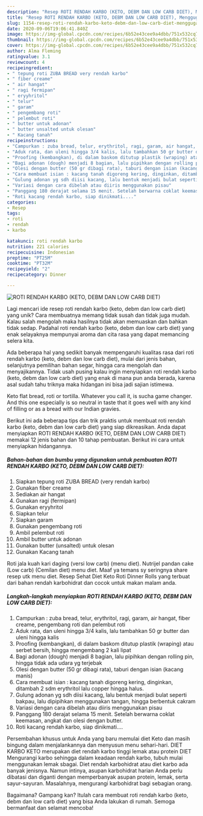 ```yaml
---
description: "Resep ROTI RENDAH KARBO (KETO, DEBM DAN LOW CARB DIET), Menggugah Selera"
title: "Resep ROTI RENDAH KARBO (KETO, DEBM DAN LOW CARB DIET), Menggugah Selera"
slug: 1154-resep-roti-rendah-karbo-keto-debm-dan-low-carb-diet-menggugah-selera
date: 2020-09-06T19:06:41.840Z
image: https://img-global.cpcdn.com/recipes/6b52e43cee9a4dbb/751x532cq70/roti-rendah-karbo-keto-debm-dan-low-carb-diet-foto-resep-utama.jpg
thumbnail: https://img-global.cpcdn.com/recipes/6b52e43cee9a4dbb/751x532cq70/roti-rendah-karbo-keto-debm-dan-low-carb-diet-foto-resep-utama.jpg
cover: https://img-global.cpcdn.com/recipes/6b52e43cee9a4dbb/751x532cq70/roti-rendah-karbo-keto-debm-dan-low-carb-diet-foto-resep-utama.jpg
author: Alma Fleming
ratingvalue: 3.1
reviewcount: 4
recipeingredient:
- " tepung roti ZUBA BREAD very rendah karbo"
- " fiber creame"
- " air hangat"
- " ragi fermipan"
- " eryyhritol"
- " telur"
- " garam"
- " pengembang roti"
- " pelembut roti"
- " butter untuk adonan"
- " butter unsalted untuk olesan"
- " Kacang tanah"
recipeinstructions:
- "Campurkan : zuba bread, telur, erythritol, ragi, garam, air hangat, fiber creame, pengembang roti dan pelembut roti"
- "Aduk rata, dan uleni hingga 3/4 kalis, lalu tambahkan 50 gr butter dan uleni hingga kalis"
- "Proofing (kembangkan), di dalam baskom ditutup plastik (wraping) atau serbet bersih, hingga mengembang 2 kali lipat"
- "Bagi adonan (dough) menjadi 8 bagian, lalu pipihkan dengan rolling pin, hingga tidak ada udara yg terjebak"
- "Olesi dengan butter (50 gr dibagi rata), taburi dengan isian (kacang manis)"
- "Cara membuat isian : kacang tanah digoreng kering, dinginkan, ditambah 2 sdm erythritol lalu copper hingga halus."
- "Gulung adonan yg sdh diisi kacang, lalu bentuk menjadi bulat seperti bakpau, lalu dipipihkan menggunakan tangan, hingga berbentuk cakram"
- "Variasi dengan cara dibelah atau diiris menggunakan pisau"
- "Panggang 180 derajat selama 15 menit. Setelah berwarna coklat keemasan, angkat dan olesi dengan butter."
- "Roti kacang rendah karbo, siap dinikmati...."
categories:
- Resep
tags:
- roti
- rendah
- karbo

katakunci: roti rendah karbo 
nutrition: 221 calories
recipecuisine: Indonesian
preptime: "PT25M"
cooktime: "PT32M"
recipeyield: "2"
recipecategory: Dinner

---
```



![ROTI RENDAH KARBO (KETO, DEBM DAN LOW CARB DIET)](https://img-global.cpcdn.com/recipes/6b52e43cee9a4dbb/751x532cq70/roti-rendah-karbo-keto-debm-dan-low-carb-diet-foto-resep-utama.jpg)

Lagi mencari ide resep roti rendah karbo (keto, debm dan low carb diet) yang unik? Cara membuatnya memang tidak susah dan tidak juga mudah. Kalau salah mengolah maka hasilnya tidak akan memuaskan dan bahkan tidak sedap. Padahal roti rendah karbo (keto, debm dan low carb diet) yang enak selayaknya mempunyai aroma dan cita rasa yang dapat memancing selera kita.

Ada beberapa hal yang sedikit banyak mempengaruhi kualitas rasa dari roti rendah karbo (keto, debm dan low carb diet), mulai dari jenis bahan, selanjutnya pemilihan bahan segar, hingga cara mengolah dan menyajikannya. Tidak usah pusing kalau ingin menyiapkan roti rendah karbo (keto, debm dan low carb diet) yang enak di mana pun anda berada, karena asal sudah tahu triknya maka hidangan ini bisa jadi sajian istimewa.

Keto flat bread, roti or tortilla. Whatever you call it, is sucha game changer. And this one especially is so neutral in taste that it goes well with any kind of filling or as a bread with our Indian gravies.


Berikut ini ada beberapa tips dan trik praktis untuk membuat roti rendah karbo (keto, debm dan low carb diet) yang siap dikreasikan. Anda dapat menyiapkan ROTI RENDAH KARBO (KETO, DEBM DAN LOW CARB DIET) memakai 12 jenis bahan dan 10 tahap pembuatan. Berikut ini cara untuk menyiapkan hidangannya.

<!--inarticleads1-->

##### Bahan-bahan dan bumbu yang digunakan untuk pembuatan ROTI RENDAH KARBO (KETO, DEBM DAN LOW CARB DIET):

1. Siapkan  tepung roti ZUBA BREAD (very rendah karbo)
1. Gunakan  fiber creame
1. Sediakan  air hangat
1. Gunakan  ragi (fermipan)
1. Gunakan  eryyhritol
1. Siapkan  telur
1. Siapkan  garam
1. Gunakan  pengembang roti
1. Ambil  pelembut roti
1. Ambil  butter untuk adonan
1. Gunakan  butter (unsalted) untuk olesan
1. Gunakan  Kacang tanah


Roti jala kuah kari daging (versi low carb) (menu diet). Nutrijel pandan cake (Low carb) (Cemilan diet) menu diet. Maaf ya temans sy seringnya share resep utk menu diet. Resep Sehat Diet Keto Roti Dinner Rolls yang terbuat dari bahan rendah karbohidrat dan cocok untuk makan malam anda. 

<!--inarticleads2-->

##### Langkah-langkah menyiapkan ROTI RENDAH KARBO (KETO, DEBM DAN LOW CARB DIET):

1. Campurkan : zuba bread, telur, erythritol, ragi, garam, air hangat, fiber creame, pengembang roti dan pelembut roti
1. Aduk rata, dan uleni hingga 3/4 kalis, lalu tambahkan 50 gr butter dan uleni hingga kalis
1. Proofing (kembangkan), di dalam baskom ditutup plastik (wraping) atau serbet bersih, hingga mengembang 2 kali lipat
1. Bagi adonan (dough) menjadi 8 bagian, lalu pipihkan dengan rolling pin, hingga tidak ada udara yg terjebak
1. Olesi dengan butter (50 gr dibagi rata), taburi dengan isian (kacang manis)
1. Cara membuat isian : kacang tanah digoreng kering, dinginkan, ditambah 2 sdm erythritol lalu copper hingga halus.
1. Gulung adonan yg sdh diisi kacang, lalu bentuk menjadi bulat seperti bakpau, lalu dipipihkan menggunakan tangan, hingga berbentuk cakram
1. Variasi dengan cara dibelah atau diiris menggunakan pisau
1. Panggang 180 derajat selama 15 menit. Setelah berwarna coklat keemasan, angkat dan olesi dengan butter.
1. Roti kacang rendah karbo, siap dinikmati....


Persembahan khusus untuk Anda yang baru memulai diet Keto dan masih bingung dalam menjalankannya dan menyusun menu sehari-hari. DIET KARBO KETO merupakan diet rendah karbo tinggi lemak atau protein DIET Mengurangi karbo sehingga dalam keadaan rendah karbo, tubuh mulai menggunakan lemak sbagai. Diet rendah karbohidrat atau diet karbo ada banyak jenisnya. Namun intinya, asupan karbohidrat harian Anda perlu dibatasi dan diganti dengan memperbanyak asupan protein, lemak, serta sayur-sayuran. Masalahnya, mengurangi karbohidrat bagi sebagian orang. 

Bagaimana? Gampang kan? Itulah cara membuat roti rendah karbo (keto, debm dan low carb diet) yang bisa Anda lakukan di rumah. Semoga bermanfaat dan selamat mencoba!
